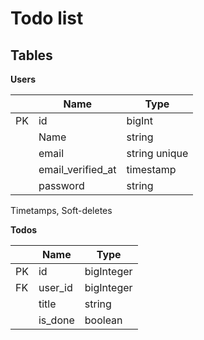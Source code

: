 # Todo list

## Tables

**Users**

|     | Name              | Type          |
| --- | ----------------- | ------------- |
| PK  | id                | bigInt        |
|     | Name              | string        |
|     | email             | string unique |
|     | email_verified_at | timestamp     |
|     | password          | string        |

Timetamps, Soft-deletes

**Todos**

|     | Name    | Type       |
| --- | ------- | ---------- |
| PK  | id      | bigInteger |
| FK  | user_id | bigInteger |
|     | title   | string     |
|     | is_done | boolean    |
